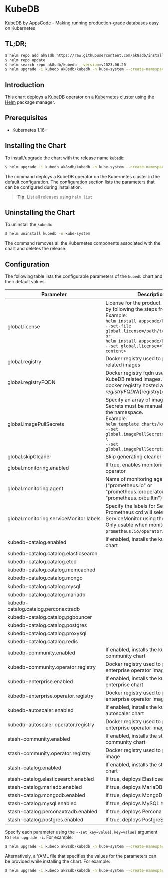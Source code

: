 # KubeDB

[KubeDB by AppsCode](https://github.com/kubedb) - Making running production-grade databases easy on Kubernetes

## TL;DR;

```bash
$ helm repo add ak8sdb https://raw.githubusercontent.com/ak8sdb/installer/master/stable
$ helm repo update
$ helm search repo ak8sdb/kubedb --version=v2023.06.20
$ helm upgrade -i kubedb ak8sdb/kubedb -n kube-system --create-namespace --version=v2023.06.20
```

## Introduction

This chart deploys a KubeDB operator on a [Kubernetes](http://kubernetes.io) cluster using the [Helm](https://helm.sh) package manager.

## Prerequisites

- Kubernetes 1.16+

## Installing the Chart

To install/upgrade the chart with the release name `kubedb`:

```bash
$ helm upgrade -i kubedb ak8sdb/kubedb -n kube-system --create-namespace --version=v2023.06.20
```

The command deploys a KubeDB operator on the Kubernetes cluster in the default configuration. The [configuration](#configuration) section lists the parameters that can be configured during installation.

> **Tip**: List all releases using `helm list`

## Uninstalling the Chart

To uninstall the `kubedb`:

```bash
$ helm uninstall kubedb -n kube-system
```

The command removes all the Kubernetes components associated with the chart and deletes the release.

## Configuration

The following table lists the configurable parameters of the `kubedb` chart and their default values.

|                Parameter                |                                                                                                                                                                              Description                                                                                                                                                                              |           Default           |
|-----------------------------------------|-----------------------------------------------------------------------------------------------------------------------------------------------------------------------------------------------------------------------------------------------------------------------------------------------------------------------------------------------------------------------|-----------------------------|
| global.license                          | License for the product. Get a license by following the steps from [here](https://kubedb.com/docs/latest/setup/install/enterprise#get-a-trial-license). <br> Example: <br> `helm install appscode/kubedb \` <br> `--set-file global.license=/path/to/license/file` <br> `or` <br> `helm install appscode/kubedb \` <br> `--set global.license=<license file content>` | <code>""</code>             |
| global.registry                         | Docker registry used to pull KubeDB related images                                                                                                                                                                                                                                                                                                                    | <code>""</code>             |
| global.registryFQDN                     | Docker registry fqdn used to pull KubeDB related images. Set this to use docker registry hosted at ${registryFQDN}/${registry}/${image}                                                                                                                                                                                                                               | <code>""</code>             |
| global.imagePullSecrets                 | Specify an array of imagePullSecrets. Secrets must be manually created in the namespace. <br> Example: <br> `helm template charts/kubedb \` <br> `--set global.imagePullSecrets[0].name=sec0 \` <br> `--set global.imagePullSecrets[1].name=sec1`                                                                                                                     | <code>[]</code>             |
| global.skipCleaner                      | Skip generating cleaner job YAML                                                                                                                                                                                                                                                                                                                                      | <code>false</code>          |
| global.monitoring.enabled               | If true, enables monitoring KubeDB operator                                                                                                                                                                                                                                                                                                                           | <code>false</code>          |
| global.monitoring.agent                 | Name of monitoring agent ("prometheus.io" or "prometheus.io/operator" or "prometheus.io/builtin")                                                                                                                                                                                                                                                                     | <code>""</code>             |
| global.monitoring.serviceMonitor.labels | Specify the labels for ServiceMonitor. Prometheus crd will select ServiceMonitor using these labels. Only usable when monitoring agent is `prometheus.io/operator`.                                                                                                                                                                                                   | <code>{}</code>             |
| kubedb-catalog.enabled                  | If enabled, installs the kubedb-catalog chart                                                                                                                                                                                                                                                                                                                         | <code>true</code>           |
| kubedb-catalog.catalog.elasticsearch    |                                                                                                                                                                                                                                                                                                                                                                       | <code>true</code>           |
| kubedb-catalog.catalog.etcd             |                                                                                                                                                                                                                                                                                                                                                                       | <code>false</code>          |
| kubedb-catalog.catalog.memcached        |                                                                                                                                                                                                                                                                                                                                                                       | <code>false</code>          |
| kubedb-catalog.catalog.mongo            |                                                                                                                                                                                                                                                                                                                                                                       | <code>true</code>           |
| kubedb-catalog.catalog.mysql            |                                                                                                                                                                                                                                                                                                                                                                       | <code>false</code>          |
| kubedb-catalog.catalog.mariadb          |                                                                                                                                                                                                                                                                                                                                                                       | <code>false</code>          |
| kubedb-catalog.catalog.perconaxtradb    |                                                                                                                                                                                                                                                                                                                                                                       | <code>false</code>          |
| kubedb-catalog.catalog.pgbouncer        |                                                                                                                                                                                                                                                                                                                                                                       | <code>false</code>          |
| kubedb-catalog.catalog.postgres         |                                                                                                                                                                                                                                                                                                                                                                       | <code>false</code>          |
| kubedb-catalog.catalog.proxysql         |                                                                                                                                                                                                                                                                                                                                                                       | <code>false</code>          |
| kubedb-catalog.catalog.redis            |                                                                                                                                                                                                                                                                                                                                                                       | <code>false</code>          |
| kubedb-community.enabled                | If enabled, installs the kubedb-community chart                                                                                                                                                                                                                                                                                                                       | <code>true</code>           |
| kubedb-community.operator.registry      | Docker registry used to pull KubeDB enterprise operator image                                                                                                                                                                                                                                                                                                         | <code>ghcr.io/ak8sdb</code> |
| kubedb-enterprise.enabled               | If enabled, installs the kubedb-enterprise chart                                                                                                                                                                                                                                                                                                                      | <code>true</code>           |
| kubedb-enterprise.operator.registry     | Docker registry used to pull KubeDB enterprise operator image                                                                                                                                                                                                                                                                                                         | <code>ghcr.io/ak8sdb</code> |
| kubedb-autoscaler.enabled               | If enabled, installs the kubedb-autoscaler chart                                                                                                                                                                                                                                                                                                                      | <code>true</code>           |
| kubedb-autoscaler.operator.registry     | Docker registry used to pull KubeDB enterprise operator image                                                                                                                                                                                                                                                                                                         | <code>ghcr.io/ak8sdb</code> |
| stash-community.enabled                 | If enabled, installs the stash-community chart                                                                                                                                                                                                                                                                                                                        | <code>true</code>           |
| stash-community.operator.registry       | Docker registry used to pull operator image                                                                                                                                                                                                                                                                                                                           | <code>ghcr.io/ak8sdb</code> |
| stash-catalog.enabled                   | If enabled, installs the stash-catalog chart                                                                                                                                                                                                                                                                                                                          | <code>true</code>           |
| stash-catalog.elasticsearch.enabled     | If true, deploys Elasticsearch addon                                                                                                                                                                                                                                                                                                                                  | <code>true</code>           |
| stash-catalog.mariadb.enabled           | If true, deploys MariaDB addon                                                                                                                                                                                                                                                                                                                                        | <code>false</code>          |
| stash-catalog.mongodb.enabled           | If true, deploys MongoDB addon                                                                                                                                                                                                                                                                                                                                        | <code>true</code>           |
| stash-catalog.mysql.enabled             | If true, deploys MySQL addon                                                                                                                                                                                                                                                                                                                                          | <code>false</code>          |
| stash-catalog.perconaxtradb.enabled     | If true, deploys Percona XtraDB addon                                                                                                                                                                                                                                                                                                                                 | <code>false</code>          |
| stash-catalog.postgres.enabled          | If true, deploys PostgreSQL addon                                                                                                                                                                                                                                                                                                                                     | <code>false</code>          |


Specify each parameter using the `--set key=value[,key=value]` argument to `helm upgrade -i`. For example:

```bash
$ helm upgrade -i kubedb ak8sdb/kubedb -n kube-system --create-namespace --version=v2023.06.20 --set kubedb-community.operator.registry=ghcr.io/ak8sdb
```

Alternatively, a YAML file that specifies the values for the parameters can be provided while
installing the chart. For example:

```bash
$ helm upgrade -i kubedb ak8sdb/kubedb -n kube-system --create-namespace --version=v2023.06.20 --values values.yaml
```
